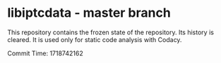 # libiptcdata - master branch

This repository contains the frozen state of the repository.
Its history is cleared. It is used only for static code
analysis with Codacy.

Commit Time: 1718742162